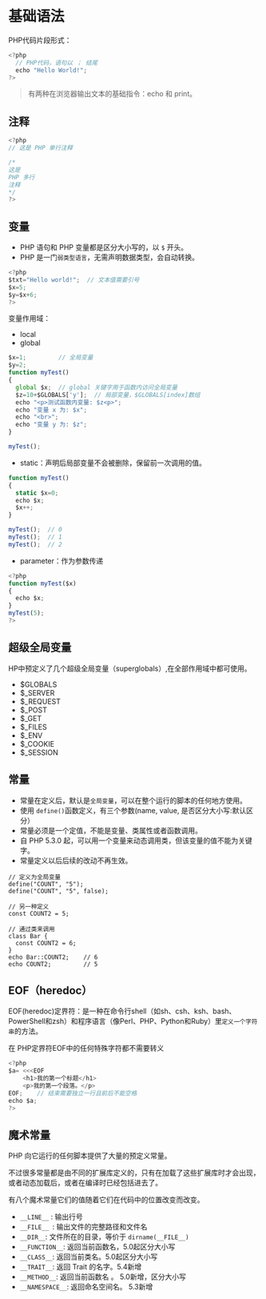 # 基础语法
<!-- toc -->

PHP代码片段形式：

```js
<?php
  // PHP代码，语句以 ； 结尾
  echo "Hello World!";
?>
```

> 有两种在浏览器输出文本的基础指令：echo 和 print。

## 注释

```js
<?php
// 这是 PHP 单行注释

/*
这是
PHP 多行
注释
*/
?>
```

## 变量

- PHP 语句和 PHP 变量都是区分大小写的，以 `$` 开头。
- PHP 是一门`弱类型语言`，无需声明数据类型，会自动转换。

```js
<?php
$txt="Hello world!";  // 文本值需要引号
$x=5;
$y=$x+6;
?>
```

变量作用域：

- local
- global

```js
$x=1;         // 全局变量
$y=2;
function myTest()
{
  global $x;  // global 关键字用于函数内访问全局变量
  $z=10+$GLOBALS['y'];  // 局部变量，$GLOBALS[index]数组
  echo "<p>测试函数内变量: $z<p>";
  echo "变量 x 为: $x";
  echo "<br>";
  echo "变量 y 为: $z";
}  

myTest();
```

- static：声明后局部变量不会被删除，保留前一次调用的值。

```js
function myTest()
{
  static $x=0;
  echo $x;
  $x++;
}

myTest();  // 0
myTest();  // 1
myTest();  // 2
```

- parameter：作为参数传递

```js
<?php
function myTest($x)
{
  echo $x;
}
myTest(5);
?>
```

## 超级全局变量

HP中预定义了几个超级全局变量（superglobals）,在全部作用域中都可使用。

- $GLOBALS
- $_SERVER
- $_REQUEST
- $_POST
- $_GET
- $_FILES
- $_ENV
- $_COOKIE
- $_SESSION

## 常量

- 常量在定义后，默认是`全局变量`，可以在整个运行的脚本的任何地方使用。
- 使用 `define()`函数定义，有三个参数(name, value, 是否区分大小写:默认区分）
- 常量必须是一个定值，不能是变量、类属性或者函数调用。
- 自 PHP 5.3.0 起，可以用一个变量来动态调用类，但该变量的值不能为关键字。
- 常量定义以后后续的改动不再生效。

```
// 定义为全局变量
define("COUNT", "5");
define("COUNT", "5", false);

// 另一种定义
const COUNT2 = 5;

// 通过类来调用
class Bar {
  const COUNT2 = 6;
}
echo Bar::COUNT2;    // 6
echo COUNT2;         // 5
```

## EOF（heredoc）

EOF(heredoc)定界符：是一种在命令行shell（如sh、csh、ksh、bash、PowerShell和zsh）和程序语言（像Perl、PHP、Python和Ruby）里`定义一个字符串`的方法。

在 PHP定界符EOF中的任何特殊字符都不需要转义

```js
<?php
$a= <<<EOF
    <h1>我的第一个标题</h1>
    <p>我的第一个段落。</p>
EOF;    // 结束需要独立一行且前后不能空格
echo $a;
?>
```

## 魔术常量

PHP 向它运行的任何脚本提供了大量的预定义常量。

不过很多常量都是由不同的扩展库定义的，只有在加载了这些扩展库时才会出现，或者动态加载后，或者在编译时已经包括进去了。

有八个魔术常量它们的值随着它们在代码中的位置改变而改变。

- `__LINE__` : 输出行号
- `__FILE__ `: 输出文件的完整路径和文件名
- `__DIR__`: 文件所在的目录，等价于 `dirname(__FILE__)`
- `__FUNCTION__`: 返回当前函数名，5.0起区分大小写
- `__CLASS__`: 返回当前类名。5.0起区分大小写
- `__TRAIT__`: 返回 Trait 的名字。5.4新增
- `__METHOD__`: 返回当前函数名 。 5.0新增，区分大小写
- `__NAMESPACE__`: 返回命名空间名。 5.3新增

